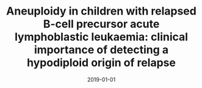 ---
abstract: ''
authors:
- Stefanie Groenefeld-Krentz
- Michael Schroeder
- Michael Reiter
- Malwine Pogodzinski
- Helia Pimentel-Gutierrez
- Renia Vagkopoulou
- Jana Hof
- Christiane Chen-Santel
- Karin Nebral
- Jutta Bradtke
- Seval Türkmen
- Claudia Baldus
- Stefan Gattenlöhner
- Oskar Haas
- Arend von Stackelberg
- Leonid Karawajew
- Cornelia Eckert
- Renate Kirschner-Schwabe
date: '2019-01-01'
featured: false
links:
- name: Publik
  url: https://publik.tuwien.ac.at/showentry.php?ID=284220&lang=2
publication_types:
- '2'
publishDate: '2019-01-01'
title: 'Aneuploidy in children with relapsed B-cell precursor acute lymphoblastic
  leukaemia: clinical importance of detecting a hypodiploid origin of relapse'
url_pdf: ''
---